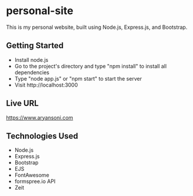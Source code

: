 # personal-site

This is my personal website, built using Node.js, Express.js, and Bootstrap. 

## Getting Started

- Install node.js
- Go to the project's directory and type "npm install" to install all dependencies
- Type "node app.js" or "npm start" to start the server 
- Visit http://localhost:3000

## Live URL
https://www.aryansoni.com

## Technologies Used

* Node.js
* Express.js 
* Bootstrap
* EJS
* FontAwesome
* formspree.io API
* Zeit

